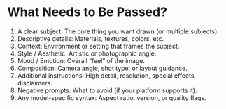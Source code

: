 # What Needs to Be Passed?
1. A clear subject: The core thing you want drawn (or multiple subjects).
2. Descriptive details: Materials, textures, colors, etc.
3. Context: Environment or setting that frames the subject.
4. Style / Aesthetic: Artistic or photographic angle.
5. Mood / Emotion: Overall “feel” of the image.
6. Composition: Camera angle, shot type, or layout guidance.
7. Additional instructions: High detail, resolution, special effects, disclaimers.
8. Negative prompts: What to avoid (if your platform supports it).
9. Any model-specific syntax: Aspect ratio, version, or quality flags.